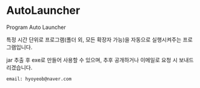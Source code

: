 # AutoLauncher
Program Auto Launcher

특정 시간 단위로 프로그램(폴더 외, 모든 확장자 가능)을 자동으로 실행시켜주는 프로그램입니다.

jar 추출 후 exe로 만들어 사용할 수 있으며, 추후 공개하거나 이메일로 요청 시 보내드리겠습니다.

    email: hyoyeob@naver.com




